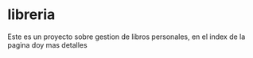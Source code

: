 # libreria

Este es un proyecto sobre gestion de libros personales, en el index de la pagina doy mas detalles
